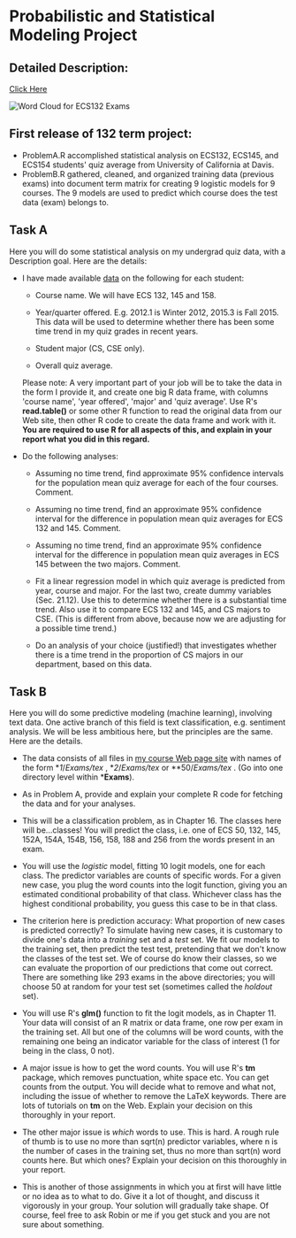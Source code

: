 # Probabilistic and Statistical Modeling Project
## Detailed Description:
[Click Here](https://github.com/KangboLu/UC-Davis-CS-Exams-Analysis/blob/master/ECS132_TermProject.pdf)

![Word Cloud for ECS132 Exams](https://github.com/KangboLu/UC-Davis-CS-Exams-Analysis/blob/master/ECS132.jpeg "WordCloud")

## First release of 132 term project:
* ProblemA.R accomplished statistical analysis on ECS132, ECS145, and ECS154 students' quiz average from University of California at Davis.
* ProblemB.R gathered, cleaned, and organized training data (previous exams) into document term matrix for creating 9 logistic models for 9 courses. The 9 models are used to predict which course does the test data (exam) belongs to.

## Task A

Here you will do some statistical analysis on my undergrad quiz data, with a Description goal. Here are the details:

*   I have made available [data](ProblemAData/) on the following for each student:
    *   Course name. We will have ECS 132, 145 and 158.

    *   Year/quarter offered. E.g. 2012.1 is Winter 2012, 2015.3 is Fall 2015\. This data will be used to determine whether there has been some time trend in my quiz grades in recent years.

    *   Student major (CS, CSE only).

    *   Overall quiz average.

    Please note: A very important part of your job will be to take the data in the form I provide it, and create one big R data frame, with columns 'course name', 'year offered', 'major' and 'quiz average'. Use R's **read.table()** or some other R function to read the original data from our Web site, then other R code to create the data frame and work with it. **You are required to use R for all aspects of this, and explain in your report what you did in this regard.**

*   Do the following analyses:
    *   Assuming no time trend, find approximate 95% confidence intervals for the population mean quiz average for each of the four courses. Comment.

    *   Assuming no time trend, find an approximate 95% confidence interval for the difference in population mean quiz averages for ECS 132 and 145\. Comment.

    *   Assuming no time trend, find an approximate 95% confidence interval for the difference in population mean quiz averages in ECS 145 between the two majors. Comment.

    *   Fit a linear regression model in which quiz average is predicted from year, course and major. For the last two, create dummy variables (Sec. 21.12). Use this to determine whether there is a substantial time trend. Also use it to compare ECS 132 and 145, and CS majors to CSE. (This is different from above, because now we are adjusting for a possible time trend.)

    *   Do an analysis of your choice (justified!) that investigates whether there is a time trend in the proportion of CS majors in our department, based on this data.

## Task B

Here you will do some predictive modeling (machine learning), involving text data. One active branch of this field is text classification, e.g. sentiment analysis. We will be less ambitious here, but the principles are the same. Here are the details.

*   The data consists of all files in [my course Web page site](http://heather.cs.ucdavis.edu/~matloff/) with names of the form **1*/*Exams/*tex** , **2*/*Exams/*tex** or **50/*Exams/*tex** . (Go into one directory level within ***Exams**).

*   As in Problem A, provide and explain your complete R code for fetching the data and for your analyses.

*   This will be a classification problem, as in Chapter 16\. The classes here will be...classes! You will predict the class, i.e. one of ECS 50, 132, 145, 152A, 154A, 154B, 156, 158, 188 and 256 from the words present in an exam.

*   You will use the _logistic_ model, fitting 10 logit models, one for each class. The predictor variables are counts of specific words. For a given new case, you plug the word counts into the logit function, giving you an estimated conditional probability of that class. Whichever class has the highest conditional probability, you guess this case to be in that class.

*   The criterion here is prediction accuracy: What proportion of new cases is predicted correctly? To simulate having new cases, it is customary to divide one's data into a _training_ set and a _test_ set. We fit our models to the training set, then predict the test test, pretending that we don't know the classes of the test set. We of course do know their classes, so we can evaluate the proportion of our predictions that come out correct. There are something like 293 exams in the above directories; you will choose 50 at random for your test set (sometimes called the _holdout_ set).

*   You will use R's **glm()** function to fit the logit models, as in Chapter 11\. Your data will consist of an R matrix or data frame, one row per exam in the training set. All but one of the columns will be word counts, with the remaining one being an indicator variable for the class of interest (1 for being in the class, 0 not).

*   A major issue is how to get the word counts. You will use R's **tm** package, which removes punctuation, white space etc. You can get counts from the output. You will decide what to remove and what not, including the issue of whether to remove the LaTeX keywords. There are lots of tutorials on **tm** on the Web. Explain your decision on this thoroughly in your report.

*   The other major issue is _which_ words to use. This is hard. A rough rule of thumb is to use no more than sqrt(n) predictor variables, where n is the number of cases in the training set, thus no more than sqrt(n) word counts here. But which ones? Explain your decision on this thoroughly in your report.

*   This is another of those assignments in which you at first will have little or no idea as to what to do. Give it a lot of thought, and discuss it vigorously in your group. Your solution will gradually take shape. Of course, feel free to ask Robin or me if you get stuck and you are not sure about something.
